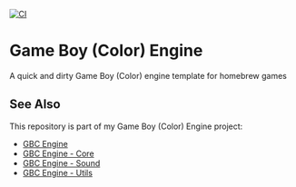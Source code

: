 [![CI](https://github.com/etdv-thevoid/gbc-engine/actions/workflows/ci.yml/badge.svg)](https://github.com/etdv-thevoid/gbc-engine/actions/workflows/ci.yml)


# Game Boy (Color) Engine

A quick and dirty Game Boy (Color) engine template for homebrew games


## See Also

This repository is part of my Game Boy (Color) Engine project:

- [GBC Engine](https://github.com/etdv-thevoid/gbc-engine)
- [GBC Engine - Core](https://github.com/etdv-thevoid/gbc-engine-core)
- [GBC Engine - Sound](https://github.com/etdv-thevoid/gbc-engine-sound)
- [GBC Engine - Utils](https://github.com/etdv-thevoid/gbc-engine-utils)
